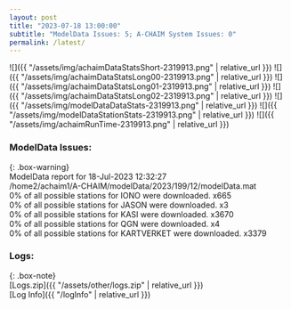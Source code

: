 ```yaml
---
layout: post
title: "2023-07-18 13:00:00"
subtitle: "ModelData Issues: 5; A-CHAIM System Issues: 0"
permalink: /latest/
---
```


![]({{ "/assets/img/achaimDataStatsShort-2319913.png" | relative_url }})
![]({{ "/assets/img/achaimDataStatsLong00-2319913.png" | relative_url }})
![]({{ "/assets/img/achaimDataStatsLong01-2319913.png" | relative_url }})
![]({{ "/assets/img/achaimDataStatsLong02-2319913.png" | relative_url }})
![]({{ "/assets/img/modelDataDataStats-2319913.png" | relative_url }})
![]({{ "/assets/img/modelDataStationStats-2319913.png" | relative_url }})
![]({{ "/assets/img/achaimRunTime-2319913.png" | relative_url }})


### ModelData Issues:  
  
{: .box-warning}  
 ModelData report for 18-Jul-2023 12:32:27   
 /home2/achaim1/A-CHAIM/modelData/2023/199/12/modelData.mat   
 0% of all possible stations for IONO were downloaded. x665   
 0% of all possible stations for JASON were downloaded. x3   
 0% of all possible stations for KASI were downloaded. x3670   
 0% of all possible stations for QGN were downloaded. x4   
 0% of all possible stations for KARTVERKET were downloaded. x3379   
  


### Logs:  
  
{: .box-note}  
[Logs.zip]({{ "/assets/other/logs.zip" | relative_url }})  
[Log Info]({{ "/logInfo" | relative_url }})  
